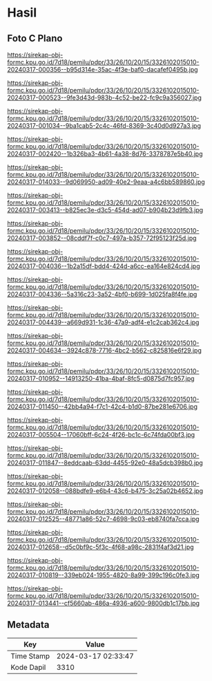 # Hasil

## Foto C Plano

https://sirekap-obj-formc.kpu.go.id/7d18/pemilu/pdpr/33/26/10/20/15/3326102015010-20240317-000356--b95d314e-35ac-4f3e-baf0-dacafef0495b.jpg

https://sirekap-obj-formc.kpu.go.id/7d18/pemilu/pdpr/33/26/10/20/15/3326102015010-20240317-000523--9fe3d43d-983b-4c52-be22-fc9c9a356027.jpg

https://sirekap-obj-formc.kpu.go.id/7d18/pemilu/pdpr/33/26/10/20/15/3326102015010-20240317-001034--9ba1cab5-2c4c-46fd-8369-3c40d0d927a3.jpg

https://sirekap-obj-formc.kpu.go.id/7d18/pemilu/pdpr/33/26/10/20/15/3326102015010-20240317-002420--1b326ba3-4b61-4a38-8d76-3378787e5b40.jpg

https://sirekap-obj-formc.kpu.go.id/7d18/pemilu/pdpr/33/26/10/20/15/3326102015010-20240317-014033--9d069950-ad09-40e2-9eaa-a4c6bb589860.jpg

https://sirekap-obj-formc.kpu.go.id/7d18/pemilu/pdpr/33/26/10/20/15/3326102015010-20240317-003413--b825ec3e-d3c5-454d-ad07-b904b23d9fb3.jpg

https://sirekap-obj-formc.kpu.go.id/7d18/pemilu/pdpr/33/26/10/20/15/3326102015010-20240317-003852--08cddf7f-c0c7-497a-b357-72f95123f25d.jpg

https://sirekap-obj-formc.kpu.go.id/7d18/pemilu/pdpr/33/26/10/20/15/3326102015010-20240317-004036--1b2a15df-bdd4-424d-a6cc-ea164e824cd4.jpg

https://sirekap-obj-formc.kpu.go.id/7d18/pemilu/pdpr/33/26/10/20/15/3326102015010-20240317-004336--5a316c23-3a52-4bf0-b699-1d025fa8f4fe.jpg

https://sirekap-obj-formc.kpu.go.id/7d18/pemilu/pdpr/33/26/10/20/15/3326102015010-20240317-004439--a669d931-1c36-47a9-adf4-e1c2cab362c4.jpg

https://sirekap-obj-formc.kpu.go.id/7d18/pemilu/pdpr/33/26/10/20/15/3326102015010-20240317-004634--3924c878-7716-4bc2-b562-c825816e6f29.jpg

https://sirekap-obj-formc.kpu.go.id/7d18/pemilu/pdpr/33/26/10/20/15/3326102015010-20240317-010952--14913250-41ba-4baf-8fc5-d0875d7fc957.jpg

https://sirekap-obj-formc.kpu.go.id/7d18/pemilu/pdpr/33/26/10/20/15/3326102015010-20240317-011450--42bb4a94-f7c1-42c4-b1d0-87be281e6706.jpg

https://sirekap-obj-formc.kpu.go.id/7d18/pemilu/pdpr/33/26/10/20/15/3326102015010-20240317-005504--17060bff-6c24-4f26-bc1c-6c74fda00bf3.jpg

https://sirekap-obj-formc.kpu.go.id/7d18/pemilu/pdpr/33/26/10/20/15/3326102015010-20240317-011847--8eddcaab-63dd-4455-92e0-48a5dcb398b0.jpg

https://sirekap-obj-formc.kpu.go.id/7d18/pemilu/pdpr/33/26/10/20/15/3326102015010-20240317-012058--088bdfe9-e6b4-43c6-b475-3c25a02b4652.jpg

https://sirekap-obj-formc.kpu.go.id/7d18/pemilu/pdpr/33/26/10/20/15/3326102015010-20240317-012525--48771a86-52c7-4698-9c03-eb8740fa7cca.jpg

https://sirekap-obj-formc.kpu.go.id/7d18/pemilu/pdpr/33/26/10/20/15/3326102015010-20240317-012658--d5c0bf9c-5f3c-4f68-a98c-2831f4af3d21.jpg

https://sirekap-obj-formc.kpu.go.id/7d18/pemilu/pdpr/33/26/10/20/15/3326102015010-20240317-010819--339eb024-1955-4820-8a99-399c196c0fe3.jpg

https://sirekap-obj-formc.kpu.go.id/7d18/pemilu/pdpr/33/26/10/20/15/3326102015010-20240317-013441--cf5660ab-486a-4936-a600-9800db1c17bb.jpg


## Metadata

| Key        | Value               |
| ---------- | ------------------- |
| Time Stamp | 2024-03-17 02:33:47 |
| Kode Dapil | 3310                |



